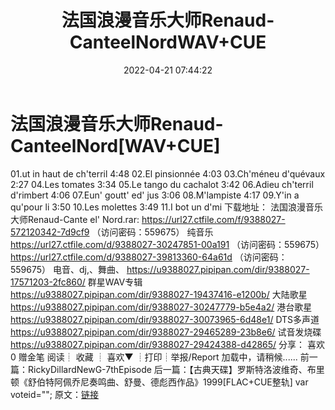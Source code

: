 ﻿---
title: 法国浪漫音乐大师Renaud-CanteelNordWAV+CUE
date: 2022-04-21 07:44:22
categories: 古典音乐、新世纪、纯音雅乐
tags: 纯音雅乐
---
# 法国浪漫音乐大师Renaud-CanteelNord[WAV+CUE]

01.ut in haut de ch'terril 4:48
02.El pinsionnée 4:03
03.Ch'méneu d'quévaux 2:27
04.Les tomates 3:34
05.Le tango du cachalot 3:42
06.Adieu ch'terril d'rimbert
4:06
07.Eun' goutt' ed' jus 3:06
08.M'lampiste 4:17
09.Y'in a qu'pour li 3:50
10.Les molettes 3:49
11.I bot un d'mi
下载地址：
法国浪漫音乐大师Renaud-Cante el'
Nord.rar: https://url27.ctfile.com/f/9388027-572120342-7d9cf9
（访问密码：559675）
纯音乐
https://url27.ctfile.com/d/9388027-30247851-00a191
（访问密码：559675）
https://url27.ctfile.com/d/9388027-39813360-64a61d
（访问密码：559675）
电音、dj,、舞曲、
https://u9388027.pipipan.com/dir/9388027-17571203-2fc860/
群星WAV专辑
https://u9388027.pipipan.com/dir/9388027-19437416-e1200b/
大陆歌星
https://u9388027.pipipan.com/dir/9388027-30247779-b5e4a2/
港台歌星
https://u9388027.pipipan.com/dir/9388027-30073965-6d48e1/
DTS多声道
https://u9388027.pipipan.com/dir/9388027-29465289-23b8e6/
试音发烧碟
https://u9388027.pipipan.com/dir/9388027-29424388-d42865/
分享：
喜欢
0
赠金笔
阅读┊
收藏
┊
喜欢▼
┊打印┊举报/Report
加载中，请稍候......
前一篇：RickyDillardNewG-7thEpisode
后一篇：【古典天碟】罗斯特洛波维奇、布里顿《舒伯特阿佩乔尼奏鸣曲、舒曼、德彪西作品》1999[FLAC+CUE整轨]
var voteid="";
原文：[链接](https://blog.sina.com.cn/s/blog_1647c7e7601030ws6.html)